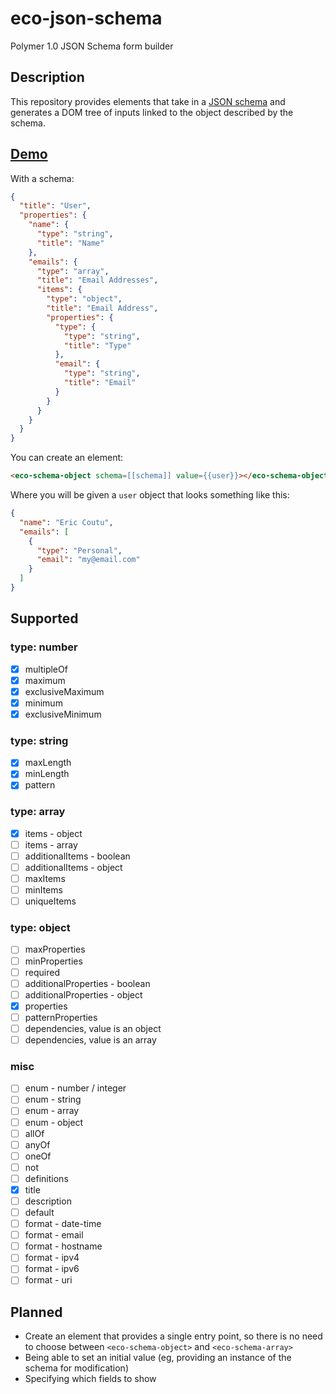 eco-json-schema
===============
Polymer 1.0 JSON Schema form builder

## Description

This repository provides elements that take in a [JSON schema](http://json-schema.org/) and generates a DOM tree of inputs linked to the object described by the schema.

## [Demo](http://ecoutu.github.io/eco-json-schema/components/eco-json-schema/demo/)

With a schema:

```json
{
  "title": "User",
  "properties": {
    "name": {
      "type": "string",
      "title": "Name"
    },
    "emails": {
      "type": "array",
      "title": "Email Addresses",
      "items": {
        "type": "object",
        "title": "Email Address",
        "properties": {
          "type": {
            "type": "string",
            "title": "Type"
          },
          "email": {
            "type": "string",
            "title": "Email"
          }
        }
      }
    }
  }
}
```

You can create an element:

```html
<eco-schema-object schema=[[schema]] value={{user}}></eco-schema-object>
```

Where you will be given a `user` object that looks something like this:

```json
{
  "name": "Eric Coutu",
  "emails": [
    {
      "type": "Personal",
      "email": "my@email.com"
    }
  ]
}
```

## Supported

### type: number

- [x] multipleOf
- [x] maximum
- [x] exclusiveMaximum
- [x] minimum
- [x] exclusiveMinimum

### type: string

- [x] maxLength
- [x] minLength
- [x] pattern

### type: array

- [x] items - object
- [ ] items - array
- [ ] additionalItems - boolean
- [ ] additionalItems - object
- [ ] maxItems
- [ ] minItems
- [ ] uniqueItems

### type: object

- [ ] maxProperties
- [ ] minProperties
- [ ] required
- [ ] additionalProperties - boolean
- [ ] additionalProperties - object
- [x] properties
- [ ] patternProperties
- [ ] dependencies, value is an object
- [ ] dependencies, value is an array

### misc

- [ ] enum - number / integer
- [ ] enum - string
- [ ] enum - array
- [ ] enum - object
- [ ] allOf
- [ ] anyOf
- [ ] oneOf
- [ ] not
- [ ] definitions
- [x] title
- [ ] description
- [ ] default
- [ ] format - date-time
- [ ] format - email
- [ ] format - hostname
- [ ] format - ipv4
- [ ] format - ipv6
- [ ] format - uri

## Planned

* Create an element that provides a single entry point, so there is no need to choose between `<eco-schema-object>` and `<eco-schema-array>`
* Being able to set an initial value (eg, providing an instance of the schema for modification)
* Specifying which fields to show
